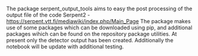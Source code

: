 The package serpent_output_tools aims to easy the post processing of the output file of the code Serpent2 - https://serpent.vtt.fi/mediawiki/index.php/Main_Page
The package makes use of some packages which can be downloaded using pip, and additional packages wihich can be found on the repository package utilities.
At present only the detector output has been created. Additionally the notebook will be update with additional testing.
